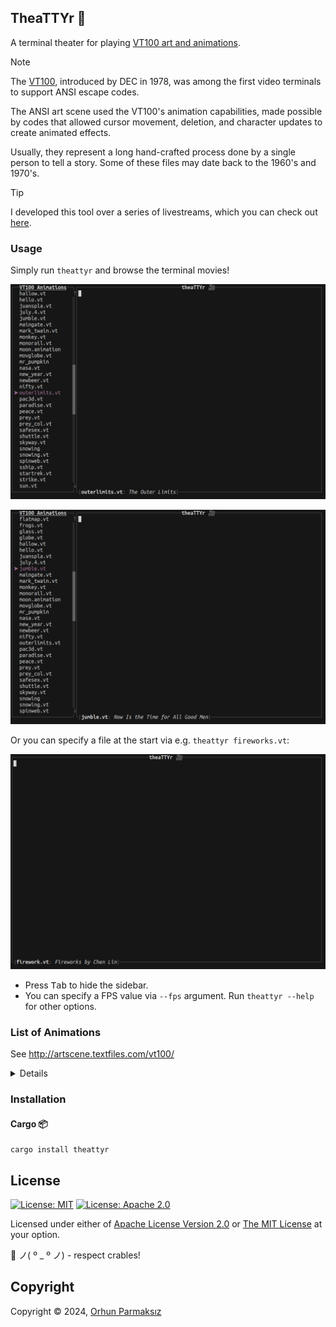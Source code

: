 ## TheaTTYr 🎥

A terminal theater for playing [VT100 art and animations](http://artscene.textfiles.com/vt100).

> [!NOTE]  
> The [VT100](https://en.wikipedia.org/wiki/VT100), introduced by DEC in 1978, was among the first video terminals to support ANSI escape codes.
>
> The ANSI art scene used the VT100's animation capabilities, made possible by codes that allowed cursor movement, deletion, and character updates to create animated effects.
>
> Usually, they represent a long hand-crafted process done by a single person to tell a story. Some of these files may date back to the 1960's and 1970's.

> [!TIP]  
> I developed this tool over a series of livestreams, which you can check out [here](https://www.youtube.com/@orhundev/streams).

### Usage

Simply run `theattyr` and browse the terminal movies!

![demo1](demo/theattyr-demo1.gif)

![demo2](demo/theattyr-demo2.gif)

Or you can specify a file at the start via e.g. `theattyr fireworks.vt`:

![demo3](demo/theattyr-demo3.gif)

- Press <kbd>Tab</kbd> to hide the sidebar.
- You can specify a FPS value via `--fps` argument. Run `theattyr --help` for other options.

### List of Animations

See <http://artscene.textfiles.com/vt100/>

<details>
<summary>Details</summary>

| File              | Description                                                      |
| ----------------- | ---------------------------------------------------------------- |
| bambi.vt          | Bambi vs. Godzilla                                               |
| bambi_godzila     | Bambi Versus Godzilla, from Dave Brett                           |
| barney.vt         | Barney Being Crushed by a Rock                                   |
| beer.vt           | Time for a Beer Break, Folks!                                    |
| bevis.butthead.vt | Beavis and Butthead                                              |
| blinkeyes.vt      | Blinking Eyes                                                    |
| bomb.vt           | The Bomb Test                                                    |
| bugsbunny.vt      | Bugs Bunny: That's All, Folks                                    |
| cartwhee.vt       | Doing a Cartwheel                                                |
| castle.vt         | Disney's Fantasy in the Sky, by Don Bertino                      |
| cert18.vt         | Make Money Fast: The Revenge, by GtB (1993)                      |
| cow.vt            | Exploding Cow, Hauled off by U-Mass Food Service                 |
| cowboom.vt        | Cow Explodes, Gets Hauled Off                                    |
| crash.vt          | Shuttle Blows Up                                                 |
| cursor.vt         | Cursor Control Examples in VT100                                 |
| delay.vt          | A Small Delay                                                    |
| demo.vt           | Alan's Impressive Demonstration                                  |
| dirty.vt          | Someone Having an Awful Amount of Fun                            |
| dogs.vt           | Fucking Dogs                                                     |
| dont-wor.vt       | George Custer's Last Stand: Don't Worry, be Happy                |
| dontworry.vt      | Man Being Shot with Arrows: Don't Worry, Be Happy                |
| duckpaint.vt      | Duck Painting                                                    |
| firework.vt       | Fireworks by Chen Lin                                            |
| fireworks.vt      | Guy Setting Off Fireworks                                        |
| fishy-fishy.vt    | 3-D Fishy Fishy                                                  |
| fishy.vt          | Fish Swimming By, Glug Glug                                      |
| fishy2.vt         | Shamus the Fish by David Rybolt (1994)                           |
| flatmap.vt        | Shifting Flat World Map                                          |
| frogs.vt          | Hopping Frog                                                     |
| glass.vt          | Filling Glass of Liquid                                          |
| globe.vt          | ABSOLUTELY EXCELLENT Spinning Globe                              |
| hallow.vt         | Happy Halloween                                                  |
| hello.vt          | HELLO!                                                           |
| juanspla.vt       | Plan File in the Form of a Typewriter                            |
| july.4.vt         | July 4th Animation                                               |
| jumble.vt         | Now Is the Time for All Good Men                                 |
| maingate.vt       | The Disneyland Main Gate, by Don Bertino                         |
| mark_twain.vt     | The Mark Twain Ferry, by Don Bertino                             |
| monkey.vt         | The Monkey Gives You The Finger                                  |
| monorail.vt       | Disneyland's Monorail, by Don Bertino                            |
| moon.animation    | Winking Moon Says Good Evening                                   |
| movglobe.vt       | Incredible Spinning, Moving Globe                                |
| mr_pumpkin        | Happy Halloween Pumpkin by Mike Kamlet                           |
| nasa.vt           | NASA: Keep Reaching for the Stars, by A.J.L.                     |
| new_year.vt       | Happy New Year to You                                            |
| newbeer.vt        | Working on a VT100                                               |
| nifty.vt          | Small Animated Word NIFTY                                        |
| outerlimits.vt    | The Outer Limits                                                 |
| pac3d.vt          | Pac Man in 3-D Chomping a Ghost                                  |
| paradise.vt       | A Bomb in Paradise by Gonad the Barbarian                        |
| peace.vt          | Imagine World Peace by John G. Poupore                           |
| prey.vt           | Klingon Bird of Prey                                             |
| prey_col.vt       | Klingon Bird of Prey                                             |
| safesex.vt        | Safe Sex (Literally)                                             |
| shuttle.vt        | Technology, Who Needs It                                         |
| skyway.vt         | Disneyland's Skyway, by Don Bertino                              |
| snowing           | Merry Christmas from Woodrow                                     |
| snowing.vt        | Tis the Season: Merry Christmas                                  |
| spinweb.vt        | Spinning Web by R.L. Samuell (April 6, 1994)                     |
| sship.vt          | Space Ship Warps and Fires                                       |
| startrek.vt       | Star Trek Enterprise Blows up Politically Correct New Enterprise |
| strike.vt         | Bowling a Strike                                                 |
| sun.vt            | A Happy Sun                                                      |
| surf.vt           | Surfing Wave (In 3-D)                                            |
| tetris.vt         | Tetris Game                                                      |
| tomorrw.vt        | Disneyland's Tomorrowland, by Don Bertino                        |
| torturet.vt       | VT100 FONT: The VT-100 Torture Test by Joe Smith (May 8, 1985)   |
| treadmill.vt      | The Treadmill, by GtB Productions (1993)                         |
| trek.vt           | The Enterprise Blows up an RCA Satellite                         |
| trekvid.vt        | Politically Incorrect Star Trek                                  |
| turkey.vt         | Happy Thanksgiving                                               |
| tv.vt             | The Outer Limits Television Show                                 |
| twilight.vt       | The Twilight Zone                                                |
| twilightzone.vt   | Twilight Zone Opener                                             |
| valentin.vt       | Happy Valentine's Day, Beth and Dave                             |
| valentine.vt      | Happy Valentine's Day, Jane and Chris                            |
| van_halen.vt      | Van Halen's Song 5150, Animated                                  |
| wineglas.vt       | Wine Glass Filling                                               |
| xmas-00.vt        | Santa Holds Moving Sign: Merry Christmas, Happy New Year         |
| xmas-01.vt        | Merry Christmas                                                  |
| xmas-02.vt        | Bird Flies By, Tree Grows, Merry Christmas                       |
| xmas-03.vt        | Merry Christmas (Tree, Train, Presents)                          |
| xmas-04.vt        | Merry Christmas, Champagne Glass Filling, Jack-in-the-Box        |
| xmas-05.vt        | Happy Holidays, Starry Night, Christmas Tree, by Peter           |
| xmas-06.vt        | Merry Christmas: Hearth and Tree                                 |
| xmas-07.vt        | A Christmas Card: Merry Christmas, from MIS                      |
| xmas-08.vt        | Christmas Eve, 1992 (1992)                                       |
| xmas-09.vt        | Merry Christmas: Reindeer Land on Roof                           |
| xmas.large        | Compilation of Several Christmas Animations                      |
| xmas.vt           | Merry Christmas                                                  |
| xmas2.vt          | Large Collection of Christmas Animations                         |
| xmasshort.vt      | Merry Christmas, Tree, Train, Present                            |
| zorro.vt          | The Story of Zorro by Cian O'Kiersey                             |

</details>

### Installation

#### Cargo 📦

```shell
cargo install theattyr
```

## License

[![License: MIT](https://img.shields.io/badge/License-MIT-yellow.svg?style=flat&logo=GitHub)](./LICENSE-MIT)
[![License: Apache 2.0](https://img.shields.io/badge/License-Apache%202.0-blue.svg?style=flat&logo=GitHub)](./LICENSE-APACHE)

Licensed under either of [Apache License Version 2.0](./LICENSE-APACHE) or [The MIT License](./LICENSE-MIT) at your option.

🦀 ノ( º \_ º ノ) - respect crables!

## Copyright

Copyright © 2024, [Orhun Parmaksız](mailto:orhunparmaksiz@gmail.com)
